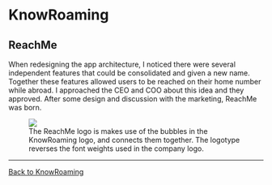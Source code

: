# KnowRoaming

## ReachMe

When redesigning the app architecture, I noticed there were several independent features that could be consolidated and given a new name. Together these features allowed users to be reached on their home number while abroad. I approached the CEO and COO about this idea and they approved. After some design and discussion with the marketing, ReachMe was born.

<figure class='folio_image' id='ReachMe'>
	<img src='../includes/portfolio_images/knowroaming/ReachMe_full.png'>
<figcaption>The ReachMe logo is makes use of the bubbles in the KnowRoaming logo, and connects them together. The logotype reverses the font weights used in the company logo.</figcaption>
</figure>

---
[Back to KnowRoaming](?p=knowroaming)